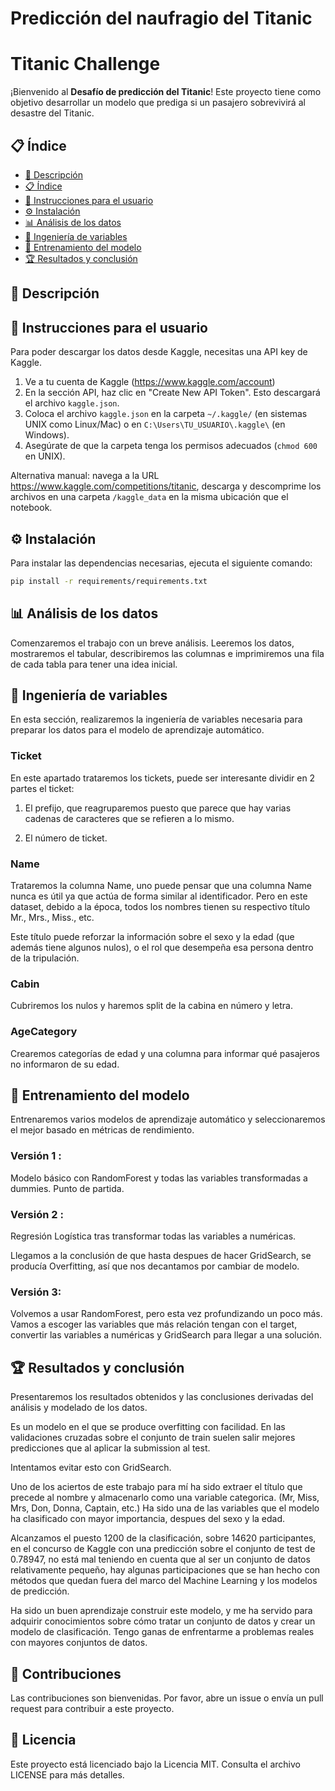 # Predicción del naufragio del Titanic

# Titanic Challenge

¡Bienvenido al **Desafío de predicción del Titanic**! Este proyecto tiene como objetivo desarrollar un modelo que prediga si un pasajero sobrevivirá al desastre del Titanic.

## 📋 Índice

- [📖 Descripción](#📖-descripción)
- [📋 Índice](#📋-índice)
- [👤 Instrucciones para el usuario](#👤-instrucciones-para-el-usuario)
- [⚙️ Instalación](#⚙️-instalación)
- [📊 Análisis de los datos](#📊-análisis-de-los-datos)
- [🔧 Ingeniería de variables](#🔧-ingeniería-de-variables)
- [🤖 Entrenamiento del modelo](#🤖-entrenamiento-del-modelo)
- [🏆 Resultados y conclusión](#🏆-resultados-y-conclusión)

## 📖 Descripción

## 👤 Instrucciones para el usuario

Para poder descargar los datos desde Kaggle, necesitas una API key de Kaggle.
1. Ve a tu cuenta de Kaggle (https://www.kaggle.com/account)
2. En la sección API, haz clic en "Create New API Token". Esto descargará el archivo `kaggle.json`.
3. Coloca el archivo `kaggle.json` en la carpeta `~/.kaggle/` (en sistemas UNIX como Linux/Mac) o en `C:\Users\TU_USUARIO\.kaggle\` (en Windows).
4. Asegúrate de que la carpeta tenga los permisos adecuados (`chmod 600` en UNIX).

Alternativa manual: navega a la URL https://www.kaggle.com/competitions/titanic, descarga y descomprime los archivos en una carpeta `/kaggle_data` en la misma ubicación que el notebook.

## ⚙️ Instalación

Para instalar las dependencias necesarias, ejecuta el siguiente comando:

```sh
pip install -r requirements/requirements.txt
```

## 📊 Análisis de los datos

Comenzaremos el trabajo con un breve análisis. Leeremos los datos, mostraremos el tabular, describiremos las columnas e imprimiremos una fila de cada tabla para tener una idea inicial.

## 🔧 Ingeniería de variables

En esta sección, realizaremos la ingeniería de variables necesaria para preparar los datos para el modelo de aprendizaje automático.

### Ticket

En este apartado trataremos los tickets, puede ser interesante dividir en 2 partes el ticket:

1) El prefijo, que reagruparemos puesto que parece que hay varias cadenas de caracteres que se refieren a lo mismo.

2) El número de ticket.

### Name

Trataremos la columna Name, uno puede pensar que una columna Name nunca es útil ya que actúa de forma similar al identificador. Pero en este dataset, debido a la época, todos los nombres tienen su respectivo título Mr., Mrs., Miss., etc.

Este título puede reforzar la información sobre el sexo y la edad (que además tiene algunos nulos), o el rol que desempeña esa persona dentro de la tripulación.

### Cabin

Cubriremos los nulos y haremos split de la cabina en número y letra.

### AgeCategory

Crearemos categorías de edad y una columna para informar qué pasajeros no informaron de su edad.

## 🤖 Entrenamiento del modelo

Entrenaremos varios modelos de aprendizaje automático y seleccionaremos el mejor basado en métricas de rendimiento.

### Versión 1 :

Modelo básico con RandomForest y todas las variables transformadas a dummies. Punto de partida.

### Versión 2 :

Regresión Logística tras transformar todas las variables a numéricas.

Llegamos a la conclusión de que hasta despues de hacer GridSearch, se producía Overfitting, así que nos decantamos por cambiar de modelo.

### Versión 3:

Volvemos a usar RandomForest, pero esta vez profundizando un poco más. Vamos a escoger las variables que más relación tengan con el target, convertir las variables a numéricas y GridSearch para llegar a una solución.

## 🏆 Resultados y conclusión

Presentaremos los resultados obtenidos y las conclusiones derivadas del análisis y modelado de los datos.

Es un modelo en el que se produce overfitting con facilidad. En las validaciones cruzadas sobre el conjunto de train suelen salir mejores predicciones que al aplicar la submission al test.

Intentamos evitar esto con GridSearch.

Uno de los aciertos de este trabajo para mí ha sido extraer el título que precede al nombre y almacenarlo como una variable categorica. (Mr, Miss, Mrs, Don, Donna, Captain, etc.)
Ha sido una de las variables que el modelo ha clasificado con mayor importancia, despues del sexo y la edad.

Alcanzamos el puesto 1200 de la clasificación, sobre 14620 participantes, en el concurso de Kaggle con una predicción sobre el conjunto de test de 0.78947, no está mal teniendo en cuenta que al ser un conjunto de datos relativamente pequeño, hay algunas participaciones que se han hecho con métodos que quedan fuera del marco del Machine Learning y los modelos de predicción.

Ha sido un buen aprendizaje construir este modelo, y me ha servido para adquirir conocimientos sobre cómo tratar un conjunto de datos y crear un modelo de clasificación. Tengo ganas de enfrentarme a problemas reales con mayores conjuntos de datos.

## 🤝 Contribuciones

Las contribuciones son bienvenidas. Por favor, abre un issue o envía un pull request para contribuir a este proyecto.

## 📜 Licencia

Este proyecto está licenciado bajo la Licencia MIT. Consulta el archivo LICENSE para más detalles.

